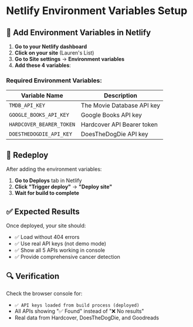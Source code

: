 # Netlify Environment Variables Setup

## 🔧 **Add Environment Variables in Netlify**

1. **Go to your Netlify dashboard**
2. **Click on your site** (Lauren's List)
3. **Go to Site settings** → **Environment variables**
4. **Add these 4 variables**:

### Required Environment Variables:

| Variable Name | Description |
|---------------|-------------|
| `TMDB_API_KEY` | The Movie Database API key |
| `GOOGLE_BOOKS_API_KEY` | Google Books API key |
| `HARDCOVER_BEARER_TOKEN` | Hardcover API Bearer token |
| `DOESTHEDOGDIE_API_KEY` | DoesTheDogDie API key |

## 🚀 **Redeploy**

After adding the environment variables:
1. **Go to Deploys** tab in Netlify
2. **Click "Trigger deploy"** → **"Deploy site"**
3. **Wait for build to complete**

## ✅ **Expected Results**

Once deployed, your site should:
- ✅ Load without 404 errors
- ✅ Use real API keys (not demo mode)
- ✅ Show all 5 APIs working in console
- ✅ Provide comprehensive cancer detection

## 🔍 **Verification**

Check the browser console for:
- `✅ API keys loaded from build process (deployed)`
- All APIs showing "✅ Found" instead of "❌ No results"
- Real data from Hardcover, DoesTheDogDie, and Goodreads
